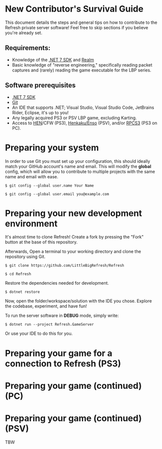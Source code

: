 # New Contributor's Survival Guide

This document details the steps and general tips on how to contribute to the Refresh private server software! Feel free to skip sections if you believe you're already set.

## Requirements:
- Knowledge of the [.NET 7 SDK](https://learn.microsoft.com/dotnet/) and [Realm](https://realm.io) 
- Basic knowledge of "reverse engineering," specifically reading packet captures and (rarely) reading the game executable for the LBP series.

## Software prerequisites
- [.NET 7 SDK](https://dotnet.microsoft.com)
- [Git](https://git-scm.com)
- An IDE that supports .NET; Visual Studio, Visual Studio Code, JetBrains Rider, Eclipse, it's up to you!
- Any legally acquired PS3 or PSV LBP game, excluding Karting.
- Access to [HEN](https://www.psx-place.com/threads/tutorial-ps3hen-the-great-ps3-hen-all-in-one-guide.24369/)/CFW (PS3), [Henkaku/Enso](https://vita.hacks.guide) (PSV), and/or [RPCS3](https://rpcs3.net) (PS3 on PC).

# Preparing your system
In order to use Git you must set up your configuration, this should ideally match your GitHub account's name and email. This will modify the **global** config, which will allow you to contribute to multiple projects with the same name and email with ease.

`$ git config --global user.name Your Name`

`$ git config --global user.email you@example.com`

# Preparing your new development environment
It's almost time to clone Refresh! Create a fork by pressing the "Fork" button at the base of this repository.

Afterwards, Open a terminal to your working directory and clone the repository using Git.

`$ git clone https://github.com/LittleBigRefresh/Refresh`

`$ cd Refresh`

Restore the dependencies needed for development.

`$ dotnet restore`

Now, open the folder/workspace/solution with the IDE you chose. Explore the codebase, experiment, and have fun!

To run the server software in **DEBUG** mode, simply write:

`$ dotnet run --project Refresh.GameServer`

Or use your IDE to do this for you.

# Preparing your game for a connection to Refresh (PS3)
# Preparing your game (continued) (PC)
# Preparing your game (continued) (PSV)
TBW
